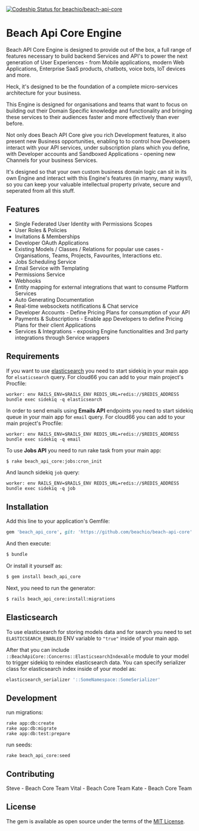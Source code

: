 [ ![Codeship Status for beachio/beach-api-core](https://app.codeship.com/projects/0589cfb0-ccde-0134-cf09-32338ebbb7ed/status?branch=master)](https://app.codeship.com/projects/200292)

# Beach Api Core Engine

Beach API Core Engine is designed to provide out of the box, a full range of features necessary to build backend Services and API's to power the next generation of User Experiences - from Mobile applications, modern Web Applications, Enterprise SaaS products, chatbots, voice bots, IoT devices and more.

Heck, it's designed to be the foundation of a complete micro-services architecture for your business.

This Engine is designed for organisations and teams that want to focus on building out their Domain Specific knowledge and functionality and bringing these services to their audiences faster and more effectively than ever before.

Not only does Beach API Core give you rich Development features, it also present new Business opportunities, enabling to to control how Developers interact with your API services, under subscription plans which you define, with Developer accounts and Sandboxed Applications - opening new Channels for your business Services.

It's designed so that your own custom business domain logic can sit in its own Engine and interact with this Engine's features (in manny, many ways!), so you can keep your valuable intellectual property private, secure and seperated from all this stuff.

## Features

- Single Federated User Identity with Permissions Scopes
- User Roles & Policies
- Invitations & Memberships
- Developer OAuth Applications
- Existing Models / Classes / Relations for popular use cases - Organisations, Teams, Projects, Favourites, Interactions etc.
- Jobs Scheduling Service
- Email Service with Templating
- Permissions Service
- Webhooks
- Entity mapping for external integrations that want to consume Platform Services
- Auto Generating Documentation
- Real-time websockets notifications & Chat service
- Developer Accounts - Define Pricing Plans for consumption of your API
- Payments & Subscriptions - Enable app Developers to define Pricing Plans for their client Applications
- Services & Integrations - exposing Engine functionalities and 3rd party integrations through Service wrappers

## Requirements
If you want to use [elasticsearch](#elasticsearch) you need to start sidekiq in your main app for `elsaticsearch` query.
For cloud66 you can add to your main project's Procfile:

```
worker: env RAILS_ENV=$RAILS_ENV REDIS_URL=redis://$REDIS_ADDRESS bundle exec sidekiq -q elasticsearch
```

In order to send emails using **Emails API** endpoints you need to start sidekiq queue in your main app for `email` query.
For cloud66 you can add to your main project's Procfile:

```
worker: env RAILS_ENV=$RAILS_ENV REDIS_URL=redis://$REDIS_ADDRESS bundle exec sidekiq -q email
```

To use **Jobs API** you need to run rake task from your main app:
```bash
$ rake beach_api_core:jobs:cron_init
```
And launch sidekiq `job` query:

```
worker: env RAILS_ENV=$RAILS_ENV REDIS_URL=redis://$REDIS_ADDRESS bundle exec sidekiq -q job
```

## Installation
Add this line to your application's Gemfile:

```ruby
gem 'beach_api_core', git: 'https://github.com/beachio/beach-api-core'
```

And then execute:
```bash
$ bundle
```

Or install it yourself as:
```bash
$ gem install beach_api_core
```

Next, you need to run the generator:
```bash
$ rails beach_api_core:install:migrations
```

## Elasticsearch
To use elasticsearch for storing models data and for search you need to set `ELASTICSEARCH_ENABLED` ENV variable to `"true"` inside of your main app.

After that you can include `::BeachApiCore::Concerns::ElasticsearchIndexable` module to your model to trigger sidekiq to reindex elasticsearch data.
You can specify serializer class for elasticsearch index inside of your model as:
```ruby
elasticsearch_serializer '::SomeNamespace::SomeSerializer'
```

## Development
run migrations:
```
rake app:db:create
rake app:db:migrate
rake app:db:test:prepare
```
run seeds:
```
rake beach_api_core:seed
```
## Contributing

Steve - Beach Core Team
Vital - Beach Core Team
Kate - Beach Core Team


## License
The gem is available as open source under the terms of the [MIT License](http://opensource.org/licenses/MIT).
